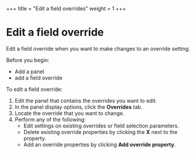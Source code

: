 +++
title = "Edit a field overrides"
weight = 1
+++

# Edit a field override

Edit a field override when you want to make changes to an override setting.

Before you begin:

- Add a panel
- add a field override

To edit a field override:

1. Edit the panel that contains the overrides you want to edit.
1. In the panel display options, click the **Overrides** tab.
1. Locate the override that you want to change.
1. Perform any of the following:
   - Edit settings on existing overrides or field selection parameters.
   - Delete existing override properties by clicking the **X** next to the property.
   - Add an override properties by clicking **Add override property**.
